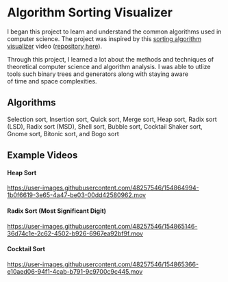 # Algorithm Sorting Visualizer
I began this project to learn and understand the common algorithms used
in computer science. The project was inspired by this <a href="https://youtu.be/kPRA0W1kECg">sorting algorithm visualizer</a>
video (<a href="https://github.com/bingmann/sound-of-sorting">repository here</a>).

Through this project, I learned a lot about the methods and techniques
of theoretical computer science and algorithm analysis. I was able to
utlize tools such binary trees and generators along with staying aware  
of time and space complexities. 

## Algorithms
Selection sort, Insertion sort, Quick sort, Merge sort, Heap sort,
Radix sort (LSD), Radix sort (MSD), Shell sort, Bubble sort, Cocktail 
Shaker sort, Gnome sort, Bitonic sort, and Bogo sort

## Example Videos
#### Heap Sort
https://user-images.githubusercontent.com/48257546/154864994-1b0f6619-3e65-4a47-be03-00dd42580962.mov

#### Radix Sort (Most Significant Digit)
https://user-images.githubusercontent.com/48257546/154865146-36d74c1e-2c62-4502-b926-6967ea92bf9f.mov

#### Cocktail Sort
https://user-images.githubusercontent.com/48257546/154865366-e10aed06-94f1-4cab-b791-9c9700c9c445.mov


